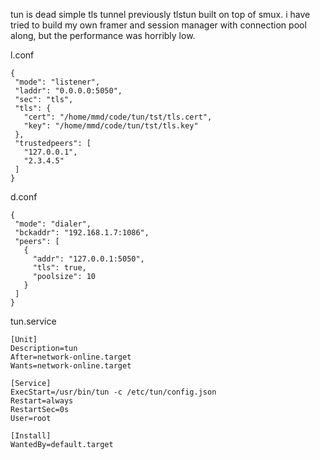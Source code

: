 tun is dead simple tls tunnel previously tlstun built on top of smux.
i have tried to build my own framer and session manager with connection pool along, but the performance was horribly low.

l.conf 
```
{  
 "mode": "listener",  
 "laddr": "0.0.0.0:5050",  
 "sec": "tls",  
 "tls": {  
   "cert": "/home/mmd/code/tun/tst/tls.cert",  
   "key": "/home/mmd/code/tun/tst/tls.key"  
 },  
 "trustedpeers": [  
   "127.0.0.1",  
   "2.3.4.5"  
 ]  
}
```

d.conf
```
{  
 "mode": "dialer",  
 "bckaddr": "192.168.1.7:1086",  
 "peers": [  
   {  
     "addr": "127.0.0.1:5050",  
     "tls": true,  
     "poolsize": 10  
   }  
 ]  
}
```


tun.service
```
[Unit]  
Description=tun  
After=network-online.target  
Wants=network-online.target  
  
[Service]  
ExecStart=/usr/bin/tun -c /etc/tun/config.json  
Restart=always  
RestartSec=0s  
User=root  
  
[Install]  
WantedBy=default.target
```

